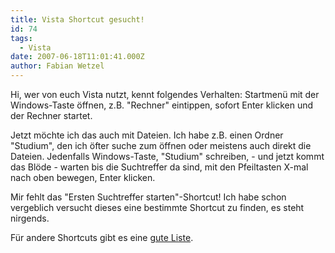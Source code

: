 ```yaml
---
title: Vista Shortcut gesucht!
id: 74
tags:
  - Vista
date: 2007-06-18T11:01:41.000Z
author: Fabian Wetzel
---
```


Hi, wer von euch Vista nutzt, kennt folgendes Verhalten: Startmenü mit der Windows-Taste öffnen, z.B. "Rechner" eintippen, sofort Enter klicken und der Rechner startet.

Jetzt möchte ich das auch mit Dateien. Ich habe z.B. einen Ordner "Studium", den ich öfter suche zum öffnen oder meistens auch direkt die Dateien. Jedenfalls Windows-Taste, "Studium" schreiben, - und jetzt kommt das Blöde - warten bis die Suchtreffer da sind, mit den Pfeiltasten X-mal nach oben bewegen, Enter klicken.

Mir fehlt das "Ersten Suchtreffer starten"-Shortcut! Ich habe schon vergeblich versucht dieses eine bestimmte Shortcut zu finden, es steht nirgends.

Für andere Shortcuts gibt es eine [gute Liste](http://shellrevealed.com/blogs/shellblog/archive/2006/10/16/Do-things-faster-with-Keyboard-Shortcuts.aspx).

